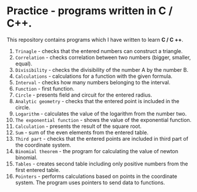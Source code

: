 # Practice - programs written in C / C++.

This repository contains programs which I have written to learn **C / C ++**.

1. ```Trinagle``` - checks that the entered numbers can construct a triangle.
2. `Correlation` - checks correlation between two numbers (bigger, smaller, equal).
3. `Divisibility` - checks the divisibility of the number A by the number B.
4. `Calculations` - calculations for a function with the given formula.
5. `Interval` - checks how many numbers belonging to the interval.
6. `Function` - first function.
7. `Circle` - presents field and circuit for the entered radius.
8. `Analytic geometry` - checks that the entered point is included in the circle.
9. `Logarithm` - calculates the value of the logarithm from the number two.
10. `The exponential function` - shows the value of the exponential function.
11. `Calculation` - presents the result of the square root.
12. `Sum` - sum of the even elements from the entered table.
13. `Third part` - checks that the entered points are included in third part of the 
coordinate system.
14. `Binomial theorem` - the program for calculating the value of newton binomial.
15. `Tables` - creates second table including only positive numbers from the first entered table.
16. `Pointers` - performs calculations based on points in the coordinate system.
The program uses pointers to send data to functions.
